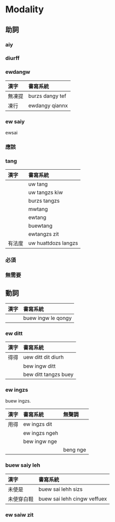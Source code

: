 # Modality

## 助詞

### aiy

### diurff

### ewdangw

| 漢字 | 書寫系統 |
| :--- | :--- |
| 無凍提 | burzs dangy tef |
| 凍行 | ewdangy qiannx |

### ew saiy

ewsai

### 應該

### tang

| 漢字 | 書寫系統 |
| :--- | :--- |
|| uw tang |
|| uw tangzs kiw |
|| burzs tangzs |
|| mwtang |
|| ewtang |
|| buewtang |
|| ewtangzs zit |
| 有法度 | uw huattdozs langzs |

### 必須

### 無需要

## 動詞

| 漢字 | 書寫系統 |
| :--- | :--- |
|| buew ingw le qongy  |

### ew ditt

| 漢字 | 書寫系統 |
| :--- | :--- |
| 得得 | uew ditt dit diurh  |
|| bew ingw ditt |
|| bew ditt tangzs buey |

### ew ingzs

buew ingzs.

| 漢字 | 書寫系統 | 無聲調 |
| :--- | :--- | :--- |
| 用得 | ew ingzs dit ||
|| ew ingzs ngeh ||
|| bew ingw nge ||
||| beng nge |

### buew saiy leh

| 漢字 | 書寫系統 |
| :--- | :--- |
| 未使是 | buew sai lehh sizs |
| 未使穿白鞋 | buew sai lehh cingw veffuex |

### ew saiw zit
